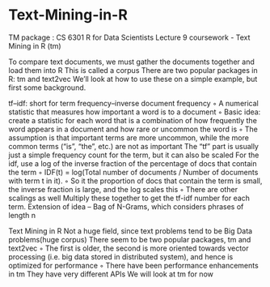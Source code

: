 # Text-Mining-in-R
TM package :  CS 6301 R for Data Scientists Lecture 9 coursework - Text Mining in R (tm)

To compare text documents, we must gather the documents together and load them into R This is called a corpus There are two popular packages in R: tm and text2vec We’ll look at how to use these on a simple example, but first some background.

tf–idf: short for term frequency–inverse document frequency
◦ A numerical statistic that measures how important a word is to a document
◦ Basic idea: create a statistic for each word that is a combination of how frequently the word appears in a document and how rare or uncommon the word is
◦ The assumption is that important terms are more uncommon, while the more common terms (“is”, “the”, etc.) are not as important
The “tf” part is usually just a simple frequency count for the term, but it can also be scaled For the idf, use a log of the inverse fraction of the percentage of docs that contain the term
◦ IDF(t) = log(Total number of documents / Number of documents with term t in
it).
◦ So it the proportion of docs that contain the term is small, the inverse fraction
is large, and the log scales this
◦ There are other scalings as well
Multiply these together to get the tf-idf number for each term. Extension of idea – Bag of N-Grams, which considers phrases of
length n 

Text Mining in R
Not a huge field, since text problems tend to be Big Data problems(huge corpus)
There seem to be two popular packages, tm and text2vec
◦ The first is older, the second is more oriented towards vector processing (i.e. big data stored in distributed system), and hence is optimized for performance
◦ There have been performance enhancements in tm They have very different APIs
We will look at tm for now
